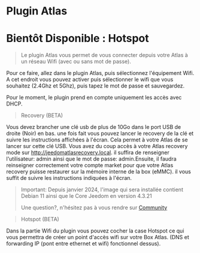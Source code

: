 # Plugin Atlas

# Bientôt Disponible : Hotspot

> Le plugin Atlas vous permet de vous connecter depuis votre Atlas à un réseau Wifi (avec ou sans mot de passe).

Pour ce faire, allez dans le plugin Atlas, puis sélectionnez l'équipement Wifi.
A cet endroit vous pouvez activer puis sélectionner le wifi que vous souhaitez (2.4Ghz et 5Ghz), puis tapez le mot de passe et sauvegardez.

Pour le moment, le plugin prend en compte uniquement les accès avec DHCP.

> Recovery (BETA)

Vous devez brancher une clé usb de plus de 10Go dans le port USB de droite (Noir) en bas. une fois fait vous pouvez lancer le recovery de la clé et suivre les instructions affichées à l'écran.
Cela permet à votre Atlas de se lancer sur cette clé USB. Vous avez du coup accès à votre Atlas recovery mode sur http://jeedomatlasrecovery.local. il suffira de renseigner l'utilisateur: admin ainsi que le mot de passe: admin.Ensuite, il faudra reinseigner correctement votre compte market pour que votre Atlas recovery puisse restaurer sur la mémoire interne de la box (eMMC). il vous suffit de suivre les instructions indiquées à l'écran.
> Important: Depuis janvier 2024, l'image qui sera installée contient Debian 11 ainsi que le Core Jeedom en version 4.3.21
> 
> Une question?, n'hésitez pas à vous rendre sur <a href="https://community.jeedom.com/" target="_blank">Community</a>

 
> Hotspot (BETA)

Dans la partie Wifi du plugin vous pouvez cocher la case Hotspot ce qui vous permettra de créer un point d'accès wifi sur votre Box Atlas. (DNS et forwarding IP (pont entre ethernet et wifi) fonctionnel dessus).
